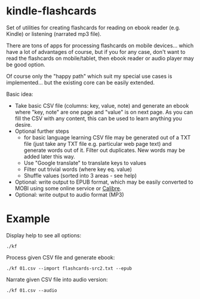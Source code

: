 # kindle-flashcards
Set of utilities for  creating flashcards for reading on ebook reader (e.g. Kindle) or listening (narrated mp3 file).

There are tons of apps for processing flashcards on mobile devices... which have a lot of advantages
of course, but if you for any case, don't want to read the flashcards on mobile/tablet, then
ebook reader or audio player may be good option. 

Of course only the "happy path" which suit my special use cases is implemented... but the existing core can be easily extended.

Basic idea:
* Take basic CSV file (columns: key, value, note) and generate an ebook where "key, note" are one page
  and "value" is on next page.
  As you can fill the CSV with any content, this can be used to learn anything you desire.
* Optional further steps
  * for basic language learning CSV file may be generated out of a TXT file (just take 
    any TXT file e.g. particular web page text) and generate words out of it. Filter out duplicates.
    New words may be added later this way.
  * Use "Google translate" to translate keys to values 
  * Filter out trivial words (where key eq. value)
  * Shuffle values (sorted into 3 areas - see help)    
* Optional: write output to EPUB format, which may be easily converted to MOBI using some online
  service or [Calibre](https://manual.calibre-ebook.com/generated/en/ebook-convert.html).
* Optional: write output to audio format (MP3)

# Example
Display help to see all options:

``./kf``

Process given CSV file and generate ebook:

``./kf 01.csv --import flashcards-src2.txt --epub``

Narrate given CSV file into audio version:

``./kf 01.csv --audio``
